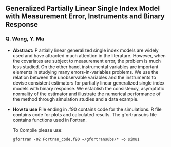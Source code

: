 ## Generalized Partially Linear Single Index Model with  Measurement Error, Instruments and Binary Response
### Q. Wang, Y. Ma

* **Abstract:** P
artially linear generalized single index models are widely used and have attracted much attention in the literature. However, when the covariates are subject to measurement error, the problem is much less studied. On the other hand, instrumental variables are important elements in studying many errors-in-variables problems. We use the relation between the unobservable variables and the instruments to devise consistent estimators for partially linear generalized single index models with binary response. We establish the consistency, asymptotic normality of the estimator and illustrate the numerical performance of the method through simulation studies and a data example. 


* **How to use**
File ending in .f90 contains code for the simulations.
R file contains code for plots and calculated results.
The gfortransubs file contains functions used in Fortran.

  To Compile please use: 

  ```
  gfortran -O2 Fortran_code.f90 ~/gfortransubs/* -o simu1
  ```
